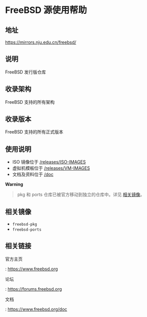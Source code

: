 # FreeBSD 源使用帮助

## 地址

<https://mirrors.nju.edu.cn/freebsd/>

## 说明

FreeBSD 发行版仓库

## 收录架构

FreeBSD 支持的所有架构

## 收录版本

FreeBSD 支持的所有正式版本

## 使用说明

-   ISO 镜像位于
    [/releases/ISO-IMAGES](http://mirrors.nju.edu.cn/freebsd/releases/ISO-IMAGES)
-   虚拟机模板位于
    [/releases/VM-IMAGES](http://mirrors.nju.edu.cn/freebsd/releases/VM-IMAGES)
-   文档及资料位于 [/doc](http://mirrors.nju.edu.cn/freebsd/doc)

**Warning**
> pkg 和 ports 仓库已被官方移动到独立的仓库中。详见 [相关镜像](#相关镜像)。

## 相关镜像

-   `freebsd-pkg` 
-   `freebsd-ports` 

## 相关链接

官方主页

:   <https://www.freebsd.org>

论坛

:   <https://forums.freebsd.org>

文档

:   <https://www.freebsd.org/doc>

